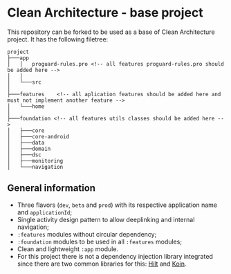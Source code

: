 # Clean Architecture - base project

This repository can be forked to be used as a base of Clean Architecture project. It has the following filetree:

```
project
├───app
│   │   proguard-rules.pro <!-- all features proguard-rules.pro should be added here -->
│   │
│   └───src
│
├───features    <!-- all aplication features should be added here and must not implement another feature -->
│   └───home
│
├───foundation <!-- all features utils classes should be added here -->
│   ├───core
│   ├───core-android
│   ├───data
│   ├───domain
│   ├───dsc
│   ├───monitoring
│   └───navigation
```

## General information

- Three flavors (`dev`, `beta` and `prod`) with its respective application name and `applicationId`;
- Single activity design pattern to allow deeplinking and internal navigation;
- `:features` modules without circular dependency;
- `:foundation` modules to be used in all `:features` modules;
- Clean and lightweight `:app` module.
- For this project there is not a dependency injection library integrated since there are two common libraries for this: [Hilt](https://developer.android.com/training/dependency-injection/hilt-android) and [Koin](https://insert-koin.io/docs/quickstart/android/).
